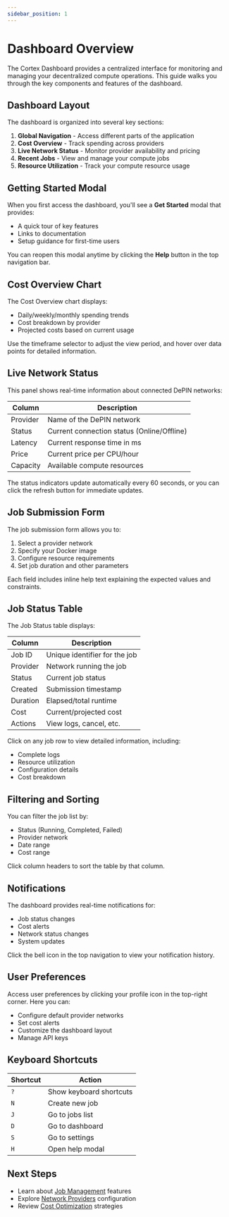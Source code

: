 ```yaml
---
sidebar_position: 1
---
```


# Dashboard Overview

The Cortex Dashboard provides a centralized interface for monitoring and managing your decentralized compute operations. This guide walks you through the key components and features of the dashboard.

## Dashboard Layout

The dashboard is organized into several key sections:

1. **Global Navigation** - Access different parts of the application
2. **Cost Overview** - Track spending across providers
3. **Live Network Status** - Monitor provider availability and pricing
4. **Recent Jobs** - View and manage your compute jobs
5. **Resource Utilization** - Track your compute resource usage

## Getting Started Modal

When you first access the dashboard, you'll see a **Get Started** modal that provides:

- A quick tour of key features
- Links to documentation
- Setup guidance for first-time users

You can reopen this modal anytime by clicking the **Help** button in the top navigation bar.

## Cost Overview Chart

The Cost Overview chart displays:

- Daily/weekly/monthly spending trends
- Cost breakdown by provider
- Projected costs based on current usage

Use the timeframe selector to adjust the view period, and hover over data points for detailed information.

## Live Network Status

This panel shows real-time information about connected DePIN networks:

| Column | Description |
|--------|-------------|
| Provider | Name of the DePIN network |
| Status | Current connection status (Online/Offline) |
| Latency | Current response time in ms |
| Price | Current price per CPU/hour |
| Capacity | Available compute resources |

The status indicators update automatically every 60 seconds, or you can click the refresh button for immediate updates.

## Job Submission Form

The job submission form allows you to:

1. Select a provider network
2. Specify your Docker image
3. Configure resource requirements
4. Set job duration and other parameters

Each field includes inline help text explaining the expected values and constraints.

## Job Status Table

The Job Status table displays:

| Column | Description |
|--------|-------------|
| Job ID | Unique identifier for the job |
| Provider | Network running the job |
| Status | Current job status |
| Created | Submission timestamp |
| Duration | Elapsed/total runtime |
| Cost | Current/projected cost |
| Actions | View logs, cancel, etc. |

Click on any job row to view detailed information, including:
- Complete logs
- Resource utilization
- Configuration details
- Cost breakdown

## Filtering and Sorting

You can filter the job list by:
- Status (Running, Completed, Failed)
- Provider network
- Date range
- Cost range

Click column headers to sort the table by that column.

## Notifications

The dashboard provides real-time notifications for:
- Job status changes
- Cost alerts
- Network status changes
- System updates

Click the bell icon in the top navigation to view your notification history.

## User Preferences

Access user preferences by clicking your profile icon in the top-right corner. Here you can:
- Configure default provider networks
- Set cost alerts
- Customize the dashboard layout
- Manage API keys

## Keyboard Shortcuts

| Shortcut | Action |
|----------|--------|
| `?` | Show keyboard shortcuts |
| `N` | Create new job |
| `J` | Go to jobs list |
| `D` | Go to dashboard |
| `S` | Go to settings |
| `H` | Open help modal |

## Next Steps

- Learn about [Job Management](./job-management) features
- Explore [Network Providers](./network-providers) configuration
- Review [Cost Optimization](./cost-optimization) strategies
